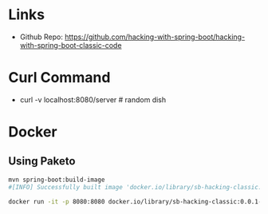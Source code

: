 # Links

+ Github Repo: https://github.com/hacking-with-spring-boot/hacking-with-spring-boot-classic-code

# Curl Command

+  curl -v localhost:8080/server # random dish

# Docker

## Using Paketo 

````bash
mvn spring-boot:build-image
#[INFO] Successfully built image 'docker.io/library/sb-hacking-classic:0.0.1-SNAPSHOT'

docker run -it -p 8080:8080 docker.io/library/sb-hacking-classic:0.0.1-SNAPSHOT
````